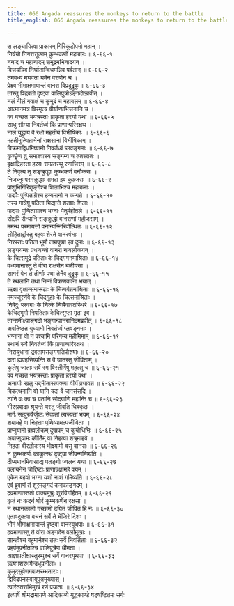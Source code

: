 ```yaml
---
title: 066 Angada reassures the monkeys to return to the battle
title_english: 066 Angada reassures the monkeys to return to the battle

---
```


<div class="audioEmbed"  caption="श्रीराम-हरिसीताराममूर्ति-घनपाठिभ्यां वचनम्" src="https://archive.org/download/Ramayana-recitation-Sriram-harisItArAmamUrti-Ghanapaati-v2/Kanda_6/Kanda_6_YK-066-Angada_reassures_the_monkeys_to_return_to_the_battle__0.mp3"></div>

स लङ्घायित्वा प्राकारम् गिरिकूटोपमो महान् ।  
निर्ययौ निगरात्तूत्णम् कुम्भकर्णो महाबलः ॥ ६-६६-१  
ननाद च महानादम् समुद्रमभिनादयन् ।  
विजयन्निव निर्घातान्विधमन्निव पर्वतान् ॥ ६-६६-२  
तमवध्यं मघवता यमेन वरुणेन च ।  
प्रेक्ष्य भीमाक्षमायान्तं वानरा विप्रदुद्रुवुः ॥ ६-६६-३  
तांस्तु विद्रवतो दृष्ट्वा वालिपुत्रोऽङ्गदोऽब्रवीत् ।  
नलं नीलं गवाक्षं च कुमुदं च महाबलम् ॥ ६-६६-४  
आत्मानमत्र विस्मृत्य वीर्याण्यभिजनानि च ।  
क्व गच्छत भयत्रस्ताः प्राकृता हरयो यथा ॥ ६-६६-५  
साधु सौम्या निवर्तध्वं किं प्राणान्परिरक्षथ ।  
नालं युद्धाय वै रक्षो महतीयं विभीषिकाः ॥ ६-६६-६  
महतीमुत्थितामेनां राक्षसानां विभीषिकाम् ।  
विक्रमाद्विधमिष्यामो निवर्तध्वं प्लवङ्गमाः ॥ ६-६६-७  
कृच्छ्रेण तु समाश्वास्य सङ्गम्य च ततस्ततः ।  
वृक्षाद्रिहस्ता हरयः सम्प्रतस्थू रणाजिरम् ॥ ६-६६-८  
ते निवृत्य तु सङ्क्रुद्धाः कुम्भकर्णं वनौकसः ।  
निजघ्नुः परमक्रुद्धाः समदा इव कुञ्जराः ॥ ६-६६-९  
प्रांशुभिर्गिरिशृङ्गैश्च शिलाभिश्च महाबलाः ।  
पादपैः पुष्पिताग्रैश्च हन्यमानो न कम्पते ॥ ६-६६-१०  
तस्य गात्रेषु पतिता भिद्यन्ते शतशः शिलाः ।  
पादपाः पुष्पिताग्राश्च भग्नाः पेतुर्महीतले ॥ ६-६६-११  
सोऽपि सैन्यानि सङ्क्रुद्धो वानराणां महौजसाम् ।  
ममन्थ परमायत्तो वनान्यग्निरिवोत्थितः ॥ ६-६६-१२  
लोहितार्द्रास्तु बहवः शेरते वानरर्षभाः ।  
निरस्ताः पतिता भूमौ ताम्रपुष्पा इव द्रुमाः ॥ ६-६६-१३  
लङ्घयन्तः प्रधावन्तो वानरा नावलोकयन् ।  
के चित्समुद्रे पतिताः के चिद्गगनमाश्रिताः ॥ ६-६६-१४  
वध्यमानास्तु ते वीरा राक्षसेन बलीयसा ।  
सागरं येन ते तीर्णाः पथा तेनैव दुद्रुवुः ॥ ६-६६-१५  
ते स्थलानि तथा निम्नं विषण्णवदना भयात् ।  
ऋक्षा वृक्षान्समारूढाः के चित्पर्वतमाश्रिताः ॥ ६-६६-१६  
ममज्जुरर्णवे के चिद्गुहाः के चित्समाश्रिताः ।  
निषेदुः प्लवगाः के चित्के चिन्नैवावतस्थिरे ॥ ६-६६-१७  
केचिद्भूमौ निपतिताः केचित्सुप्ता मृता इव ।  
तान्समीक्ष्याङ्गदो भङ्गान्वानरानिदमब्रवीत् ॥ ६-६६-१८  
अवतिष्ठत युध्यामो निवर्तध्वं प्लवङ्गमाः ।  
भग्नानां वो न पश्यामि परिगम्य महीमिमाम् ॥ ६-६६-१९  
स्थानं सर्वे निवर्तध्वं किं प्राणान्परिरक्षथ ।  
निरायुधानां द्रवतामसङ्गगतिपौरुषाः ॥ ६-६६-२०  
दारा ह्यपहसिष्यन्ति स वै घातस्तु जीविताम् ।  
कुलेषु जाताः सर्वे स्म विस्तीर्णेषु महत्सु च ॥ ६-६६-२१  
क्व गच्छत भयत्रस्ताः प्राकृता हरयो यथा ।  
अनार्याः खलु यद्भीतास्त्यक्त्वा वीर्यं प्रधावत ॥ ६-६६-२२  
विकत्थनानि वो यानि यदा वै जनसंसदि ।  
तानि वः क्व च यतानि सोदग्राणि महान्ति च ॥ ६-६६-२३  
भीरुप्रवादाः श्रूयन्ते यस्तु जीवति धिक्कृतः ।  
मार्गः सत्पुरुषैर्जुष्टः सेव्यतां त्यज्यतां भयम् ॥ ६-६६-२४  
शयामहे वा निहताः पृथिव्यामल्पजीविताः ।  
प्राप्नुयामो ब्रह्मलोकम् दुष्प्रपम् च कुयोधिभिः ॥ ६-६६-२५  
अवाप्नुयामः कीर्तिम् वा निहत्वा शत्रुमाहवे ।  
निहता वीरलोकस्य भोक्ष्यामो वसु वानराः ॥ ६-६६-२६  
न कुम्भकर्णः काकुत्स्थं दृष्ट्वा जीवन्गमिष्यति ।  
दीप्यमानमिवासाद्य पतङ्गो ज्वलनं यथा ॥ ६-६६-२७  
पलायनेन चोद्दिष्टाः प्राणान्रक्षामहे वयम् ।  
एकेन बहवो भग्ना यशो नाशं गमिष्यति ॥ ६-६६-२८  
एवं ब्रुवाणं तं शूरमङ्गदं कनकाङ्गदम् ।  
द्रवमाणास्ततो वाक्यमूचुः शूरविगर्हितम् ॥ ६-६६-२९  
कृतं नः कदनं घोरं कुम्भकर्णेन रक्षसा ।  
न स्थानकालो गच्छामो दयितं जीवितं हि नः ॥ ६-६६-३०  
एतावदुक्त्वा वचनं सर्वे ते भेजिरे दिशः ।  
भीमं भीमाक्षमायान्तं दृष्ट्वा वानरयूथपाः ॥ ६-६६-३१  
द्रवमाणास्तु ते वीरा अङ्गदेन वलीमुखाः ।  
सान्त्वैश्च बहुमानैश्च ततः सर्वे निवर्तिताः ॥ ६-६६-३२  
प्रहर्षमुपनीताश्च वालिपुत्रेण धीमता ।  
आज्ञाप्रतीक्षास्तुस्थुश्च सर्वे वानरयूथपाः ॥ ६-६६-३३  
ऋषभशरभमैन्दधूम्रनीलाः ।  
कुमुदसुषेणगवाक्षरम्भताराः।  
द्विविदपनसवायुपुत्रमुख्यास् ।  
त्वरिततराभिमुखं रणं प्रयाताः ॥ ६-६६-३४  
इत्यार्षे श्रीमद्रामायणे आदिकाव्ये युद्धकाण्डे षट्षष्टितमः सर्गः